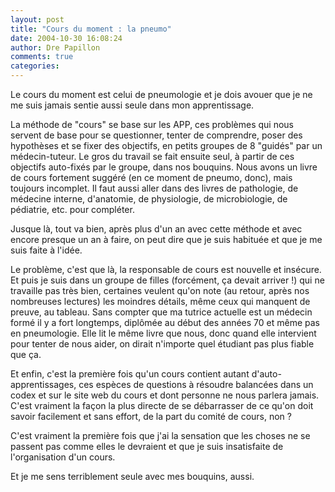 ```yaml
---
layout: post
title: "Cours du moment : la pneumo"
date: 2004-10-30 16:08:24
author: Dre Papillon
comments: true
categories: 
---
```



Le cours du moment est celui de pneumologie et je dois avouer que je ne me suis jamais sentie aussi seule dans mon apprentissage.

La méthode de "cours" se base sur les APP, ces problèmes qui nous servent de base pour se questionner, tenter de comprendre, poser des hypothèses et se fixer des objectifs, en petits groupes de 8 "guidés" par un médecin-tuteur.  Le gros du travail se fait ensuite seul, à partir de ces objectifs auto-fixés par le groupe, dans nos bouquins.  Nous avons un livre de cours fortement suggéré (en ce moment de pneumo, donc), mais toujours incomplet.  Il faut aussi aller dans des livres de pathologie, de médecine interne, d'anatomie, de physiologie, de microbiologie, de pédiatrie, etc. pour compléter.

Jusque là, tout va bien, après plus d'un an avec cette méthode et avec encore presque un an à faire, on peut dire que je suis habituée et que je me suis faite à l'idée.

Le problème, c'est que là, la responsable de cours est nouvelle et insécure.  Et puis je suis dans un groupe de filles (forcément, ça devait arriver !) qui ne travaille pas très bien, certaines veulent qu'on note (au retour, après nos nombreuses lectures) les moindres détails, même ceux qui manquent de preuve, au tableau.  Sans compter que ma tutrice actuelle est un médecin formé il y a fort longtemps, diplômée au début des années 70 et même pas en pneumologie.  Elle lit le même livre que nous, donc quand elle intervient pour tenter de nous aider, on dirait n'importe quel étudiant pas plus fiable que ça.

Et enfin, c'est la première fois qu'un cours contient autant d'auto-apprentissages, ces espèces de questions à résoudre balancées dans un codex et sur le site web du cours et dont personne ne nous parlera jamais.  C'est vraiment la façon la plus directe de se débarrasser de ce qu'on doit savoir facilement et sans effort, de la part du comité de cours, non ?

C'est vraiment la première fois que j'ai la sensation que les choses ne se passent pas comme elles le devraient et que je suis insatisfaite de l'organisation d'un cours.

Et je me sens terriblement seule avec mes bouquins, aussi.